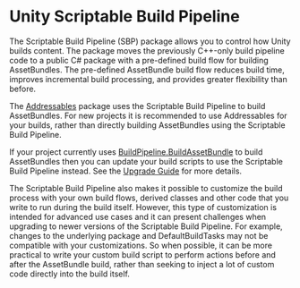 # Unity Scriptable Build Pipeline

The Scriptable Build Pipeline (SBP) package allows you to control how Unity builds content. The package moves the previously C++-only build pipeline code to a public C# package with a pre-defined build flow for building AssetBundles. The pre-defined AssetBundle build flow reduces build time, improves incremental build processing, and provides greater flexibility than before.

The [Addressables](https://docs.unity3d.com/Packages/com.unity.addressables@latest) package uses the Scriptable Build Pipeline to build AssetBundles.  For new projects it is recommended to use Addressables for your builds, rather than directly building AssetBundles using the Scriptable Build Pipeline.

If your project currently uses [BuildPipeline.BuildAssetBundle](https://docs.unity3d.com/ScriptReference/BuildPipeline.BuildAssetBundles.html) to build AssetBundles then you can update your build scripts to use the Scriptable Build Pipeline instead.  See the [Upgrade Guide](UpgradeGuide.md) for more details.

The Scriptable Build Pipeline also makes it possible to customize the build process with your own build flows, derived classes and other code that you write to run during the build itself.  However, this type of customization is intended for advanced use cases and it can present challenges when upgrading to newer versions of the Scriptable Build Pipeline.  For example, changes to the underlying package and DefaultBuildTasks may not be compatible with your customizations.  So when possible, it can be more practical to write your custom build script to perform actions before and after the AssetBundle build, rather than seeking to inject a lot of custom code directly into the build itself.
